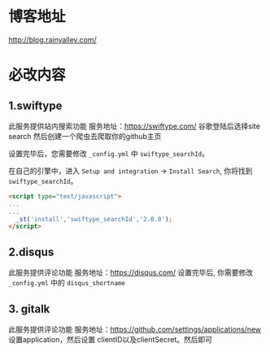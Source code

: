 # 博客地址

<http://blog.rainyalley.com/>

# 必改内容

## 1.swiftype

此服务提供站内搜索功能
服务地址：<https://swiftype.com/>
谷歌登陆后选择site search
然后创建一个爬虫去爬取你的github主页

设置完毕后，您需要修改 `_config.yml` 中 `swiftype_searchId`。

在自己的引擎中，进入 `Setup and integration` -> `Install Search`, 你将找到 `swiftype_searchId`。

```html
<script type="text/javascript">
...
...
  _st('install','swiftype_searchId','2.0.0');
</script>
```

## 2.disqus

此服务提供评论功能
服务地址：<https://disqus.com/>
设置完毕后, 你需要修改 `_config.yml` 中的 `disqus_shortname` 

## 3. gitalk

此服务提供评论功能
服务地址：<https://github.com/settings/applications/new>
设置application，然后设置
clientID以及clientSecret。然后即可